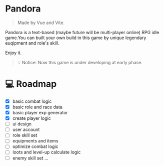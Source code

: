 # Pandora

> Made by Vue and Vite.

Pandora is a text-based (maybe future will be multi-player online) RPG idle game.You can built your own build in this game by unique legendary euqipment and role's skill.

Enjoy it.

> 💡 Notice: Now this game is under developing at early phase.

# 💻 Roadmap

- [x] basic combat logic
- [x] basic role and race data
- [x] basic player exp generator
- [x] create player logic
- [ ] ui design
- [ ] user account
- [ ] role skill set
- [ ] equipments and items
- [ ] optimize combat logic
- [ ] loots and level-up calculate logic
- [ ] enemy skill set
      ...

